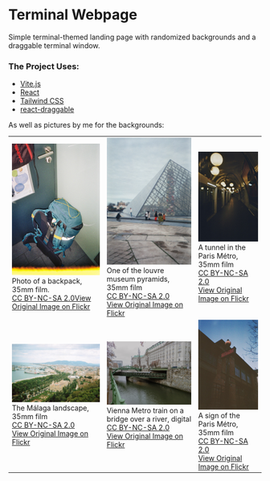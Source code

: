 # Terminal Webpage

Simple terminal-themed landing page with randomized backgrounds and a draggable terminal window.

### The Project Uses:

- [Vite.js ](vitejs.dev/ "Vite.js Webpage")
- [React](https://reactjs.org/ "ReactJS Website")
- [Tailwind CSS](tailwindcss.com/ "Tailwind Css Webpage")
- [react-draggable](https://www.npmjs.com/package/react-draggable "react-draggable on NPM")


As well as pictures by me for the backgrounds:

|     |     |    |
| --- | --- | ---|
| ![35mm film photo of a backpack](src/img/bg-backpack.jpg)<br />Photo of a backpack, 35mm film.<br />[CC BY-NC-SA 2.0](https://creativecommons.org/licenses/by-nc-sa/2.0/)[View Original Image on Flickr](https://flic.kr/p/2ocHqZf "Image on Flickr") | ![35mm film photo of one of the louvre museum pyramids](src/img/bg-louvre.jpg)<br />One of the louvre museum pyramids, 35mm film<br />[CC BY-NC-SA 2.0](https://creativecommons.org/licenses/by-nc-sa/2.0/) <br />[View Original Image on Flickr](https://flic.kr/p/2ocHt6e) | ![35mm film photo of a tunnel in the Paris Métro](src/img/bg-parismetro1.jpg)<br /> A tunnel in the Paris Métro, 35mm film<br />[CC BY-NC-SA 2.0](https://creativecommons.org/licenses/by-nc-sa/2.0/)<br />[View Original Image on Flickr](https://flic.kr/p/2ocG8Uc) |
| ![35mm film photo of the Málaga landscape](src/img/bg-malaga.jpg)<br />The Málaga landscape, 35mm film<br />[CC BY-NC-SA 2.0](https://creativecommons.org/licenses/by-nc-sa/2.0/)<br />[View Original Image on Flickr](https://flic.kr/p/2onh3J5) | ![Photo of a Vienna Metro train on a bridge over a river](src/img/bg-vienna.jpg)<br />Vienna Metro train on a bridge over a river, digital<br />[CC BY-NC-SA 2.0](https://creativecommons.org/licenses/by-nc-sa/2.0/)<br />[View Original Image on Flickr](https://flic.kr/p/2o6Krx4) | ![35mm film photo of a sign of the Paris Métro](src/img/bg-parismetro2.jpg)<br />A sign of the Paris Métro, 35mm film<br />[CC BY-NC-SA 2.0](https://creativecommons.org/licenses/by-nc-sa/2.0/)<br />[View Original Image on Flickr](https://flic.kr/p/2ocJo1i)      |

